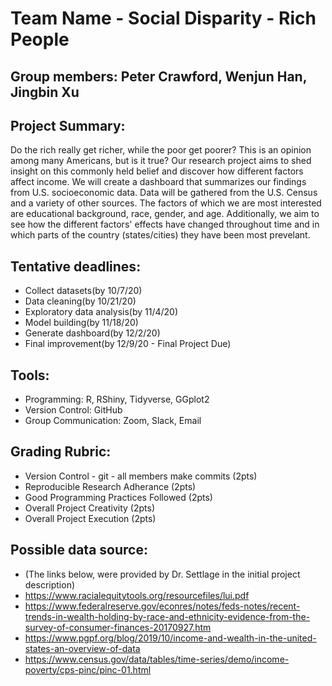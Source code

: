 # Team Name - Social Disparity - Rich People

## Group members: Peter Crawford, Wenjun Han, Jingbin Xu

## Project Summary:
Do the rich really get richer, while the poor get poorer? This is an opinion among many Americans, but is it true? Our research project aims to shed insight on this commonly held belief and discover how different factors affect income. We will create a dashboard that summarizes our findings from U.S. socioeconomic data. Data will be gathered from the U.S. Census and a variety of other sources. The factors of which we are most interested are educational background, race, gender, and age. Additionally, we aim to see how the different factors' effects have changed throughout time and in which parts of the country (states/cities) they have been most prevelant.

## Tentative deadlines:
* Collect datasets(by 10/7/20)
* Data cleaning(by 10/21/20)
* Exploratory data analysis(by 11/4/20)
* Model building(by 11/18/20)
* Generate dashboard(by 12/2/20)
* Final improvement(by 12/9/20 - Final Project Due)

## Tools:
* Programming: R, RShiny, Tidyverse, GGplot2
* Version Control: GitHub
* Group Communication: Zoom, Slack, Email

## Grading Rubric:
* Version Control - git - all members make commits (2pts)
* Reproducible Research Adherance (2pts)
* Good Programming Practices Followed (2pts)
* Overall Project Creativity (2pts)
* Overall Project Execution (2pts)

## Possible data source:
* (The links below, were provided by Dr. Settlage in the initial project description)
* https://www.racialequitytools.org/resourcefiles/lui.pdf 
* https://www.federalreserve.gov/econres/notes/feds-notes/recent-trends-in-wealth-holding-by-race-and-ethnicity-evidence-from-the-survey-of-consumer-finances-20170927.htm 
* https://www.pgpf.org/blog/2019/10/income-and-wealth-in-the-united-states-an-overview-of-data 
* https://www.census.gov/data/tables/time-series/demo/income-poverty/cps-pinc/pinc-01.html


